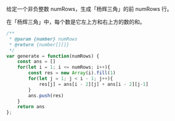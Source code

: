 给定一个非负整数 numRows，生成「杨辉三角」的前 numRows 行。

在「杨辉三角」中，每个数是它左上方和右上方的数的和。

```js
/**
 * @param {number} numRows
 * @return {number[][]}
 */
var generate = function(numRows) {
    const ans = []
    for(let i = 1; i <= numRows; i++){
        const res = new Array(i).fill(1)
        for(let j = 1; j < i - 1; j++){
            res[j] = ans[i - 2][j] + ans[i - 2][j-1]
        }
        ans.push(res)
    }
    return ans
};
```